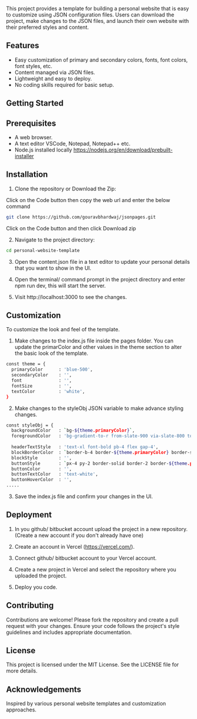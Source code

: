 This project provides a template for building a personal website that is easy to customize using JSON configuration files. Users can download the project, make changes to the JSON files, and launch their own website with their preferred styles and content.

## Features
- Easy customization of primary and secondary colors, fonts, font colors, font styles, etc.
- Content managed via JSON files.
- Lightweight and easy to deploy.
- No coding skills required for basic setup.

## Getting Started
## Prerequisites
- A web browser.
- A text editor VSCode, Notepad, Notepad++ etc.
- Node.js installed locally https://nodejs.org/en/download/prebuilt-installer

## Installation
1. Clone the repository or Download the Zip:

Click on the Code button then copy the web url and enter the below command
```bash
git clone https://github.com/gouravbhardwaj/jsonpages.git
```

Click on the Code button and then click Download zip

2. Navigate to the project directory:
```bash
cd personal-website-template
```

3. Open the content.json file in a text editor to update your personal details that you want to show in the UI.

4. Open the terminal/ command prompt in the project directory and enter npm run dev, this will start the server.

5. Visit http://localhost:3000 to see the changes.

## Customization
To customize the look and feel of the template.
1. Make changes to the index.js file inside the pages folder. You can update the primarColor and other values in the theme section to alter the basic look of the template.
```bash
const theme = {
  primaryColor      : 'blue-500',
  secondaryColor    : '',
  font              : '',
  fontSize          : '',
  textColor         : 'white',
}
```

2. Make changes to the styleObj JSON variable to make advance styling changes.
```bash
const styleObj = {
  backgroundColor   : `bg-${theme.primaryColor}`,
  foregroundColor   : 'bg-gradient-to-r from-slate-900 via-slate-800 to-slate-900',
 
  headerTextStyle   : 'text-xl font-bold pb-4 flex gap-4',
  blockBorderColor  : `border-b-4 border-${theme.primaryColor} border-solid`,
  blockStyle        : '',
  buttonStyle       : `px-4 py-2 border-solid border-2 border-${theme.primaryColor} rounded-full`,
  buttonColor       : '',
  buttonTextColor   : 'text-white',
  buttonHoverColor  : '',
.....
```

3. Save the index.js file and confirm your changes in the UI.

## Deployment
1. In you github/ bitbucket account upload the project in a new repository. (Create a new account if you don't already have one)

2. Create an account in Vercel (https://vercel.com/).
3. Connect github/ bitbucket account to your Vercel account.
4. Create a new project in Vercel and select the repository where you uploaded the project.
6. Deploy you code.

## Contributing
Contributions are welcome! Please fork the repository and create a pull request with your changes. Ensure your code follows the project's style guidelines and includes appropriate documentation.

## License
This project is licensed under the MIT License. See the LICENSE file for more details.

## Acknowledgements
Inspired by various personal website templates and customization approaches.

